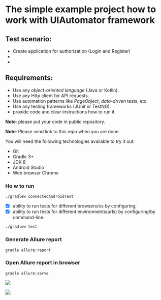 # The simple example project how to work with UIAutomator framework

## Test scenario:
- Create application for authorization (Login and Register)
- 
-  
    
## Requirements:
- Use any *object-oriented language* (Java or Kotlin).
- Use any Http client for API requests.
- Use automation patterns like *PageObject*, *data-driven* tests, etc.
- Use any testing frameworks (JUnit or TestNG). 
- provide code and clear instructions how to run it.

**Note**: please put your code in public repository.

**Note**: Please send link to this repo when you are done.


You will need the following technologies available to try it out:
* Git
* Gradle 3+
* JDK 8
* Android Studio 
* Web browser Chrome

### Ho w to run

```./gradlew connectedAndroidTest```

- [x] ability to run tests for different browsers/os by configuring;
- [x] ability to run tests for different environments(urls) by configuring/by command-line.

```./gradlew test``` 

### Generate Allure report 

```gradle allure:report```

### Open Allure report in browser

```gradle allure:serve```


![](https://a.radikal.ru/a39/2006/0b/a94fed92741c.png) 

![](https://b.radikal.ru/b31/2006/b7/a83835f0d1a6.png)